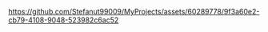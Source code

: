 

https://github.com/Stefanut99009/MyProjects/assets/60289778/9f3a60e2-cb79-4108-9048-523982c6ac52

